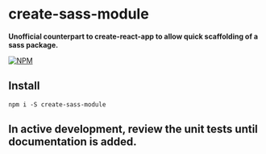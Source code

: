 # create-sass-module

**Unofficial counterpart to create-react-app to allow quick scaffolding of a sass package.**

[![NPM](https://nodei.co/npm/create-sass-module.png?stars=true&downloads=true)](https://nodei.co/npm/create-sass-module/)

## Install

`npm i -S create-sass-module`

## In active development, review the unit tests until documentation is added.
